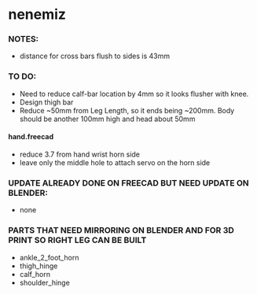 # nenemiz

### NOTES:
- distance for cross bars flush to sides is 43mm

### TO DO:
- Need to reduce calf-bar location by 4mm so it looks flusher with knee.
- Design thigh bar
- Reduce ~50mm from Leg Length, so it ends being ~200mm. Body should be another 100mm high and head about 50mm
#### hand.freecad
- reduce 3.7 from hand wrist horn side
- leave only the middle hole to attach servo on the horn side

### UPDATE ALREADY DONE ON FREECAD BUT NEED UPDATE ON BLENDER:
- none

### PARTS THAT NEED MIRRORING ON BLENDER AND FOR 3D PRINT SO RIGHT LEG CAN BE BUILT
- ankle_2_foot_horn
- thigh_hinge
- calf_horn
- shoulder_hinge
